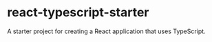 # react-typescript-starter
A starter project for creating a React application that uses TypeScript.
